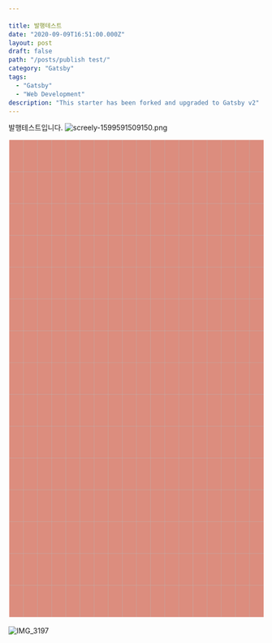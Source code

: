 ```yaml
---

title: 발행테스트
date: "2020-09-09T16:51:00.000Z"
layout: post
draft: false
path: "/posts/publish test/"
category: "Gatsby"
tags:
  - "Gatsby"
  - "Web Development"
description: "This starter has been forked and upgraded to Gatsby v2"
---
```


발행테스트입니다.
![screely-1599591509150.png](./screely-1599591509150.png)

![memopad-red](memopad-red.jpg)

![IMG_3197](/Users/shinyou/thenewpark.github.io/src/pages/articles/2020-09-09---발행테스트/IMG_3197.jpg)

